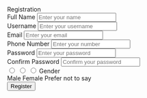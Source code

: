 <!DOCTYPE html>
<!-- Created By CodingLab - www.codinglabweb.com -->
<html lang="en" dir="ltr">
  <head>
    <meta charset="UTF-8">
    <title> Responsive Registration Form | CodingLab </title>
    <link rel="stylesheet" href="style.css">
     <meta name="viewport" content="width=device-width, initial-scale=1.0">
   </head>
<body>
  <div class="container">
    <div class="title">Registration</div>
    <div class="content">
      <form action="#">
        <div class="user-details">
          <div class="input-box">
            <span class="details">Full Name</span>
            <input type="text" placeholder="Enter your name" required>
          </div>
          <div class="input-box">
            <span class="details">Username</span>
            <input type="text" placeholder="Enter your username" required>
          </div>
          <div class="input-box">
            <span class="details">Email</span>
            <input type="text" placeholder="Enter your email" required>
          </div>
          <div class="input-box">
            <span class="details">Phone Number</span>
            <input type="text" placeholder="Enter your number" required>
          </div>
          <div class="input-box">
            <span class="details">Password</span>
            <input type="text" placeholder="Enter your password" required>
          </div>
          <div class="input-box">
            <span class="details">Confirm Password</span>
            <input type="text" placeholder="Confirm your password" required>
          </div>
        </div>
        <div class="gender-details">
          <input type="radio" name="gender" id="dot-1">
          <input type="radio" name="gender" id="dot-2">
          <input type="radio" name="gender" id="dot-3">
          <span class="gender-title">Gender</span>
          <div class="category">
            <label for="dot-1">
            <span class="dot one"></span>
            <span class="gender">Male</span>
          </label>
          <label for="dot-2">
            <span class="dot two"></span>
            <span class="gender">Female</span>
          </label>
          <label for="dot-3">
            <span class="dot three"></span>
            <span class="gender">Prefer not to say</span>
            </label>
          </div>
        </div>
        <div class="button">
          <input type="submit" value="Register">
        </div>
      </form>
    </div>
  </div>
</body>
</html>
